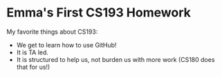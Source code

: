 # Emma's First CS193 Homework

My favorite things about CS193:
- We get to learn how to use GitHub!
- It is TA led.
- It is structured to help us, not burden us with more work (CS180 does that for us!)

